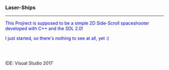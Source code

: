 <h3>Laser-Ships</h3>

***

<p style="color: blue;">This Projrect is supposed to be a simple 2D Side-Scroll spaceshooter developed with C++ and the SDL 2.0!</p>
<p style="color: blue;">I just started, so there's nothing to see at all, yet :(</p>

<br>
<br>

<p>IDE: Visual Studio 2017</p>
